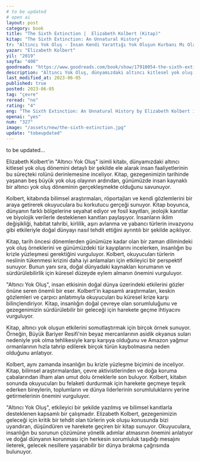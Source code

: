 ```yaml
---
# to be updated
# open ai
layout: post
category: book
title: "The Sixth Extinction |  Elizabeth Kolbert (Kitap)"
kitap: "The Sixth Extinction: An Unnatural History"
tr: "Altıncı Yok Oluş - İnsan Kendi Yarattığı Yok Oluşun Kurbanı Mı Olacak?"
yazar: "Elizabeth Kolbert"
yil: "2019"
sayfa: "400"
goodreads: "https://www.goodreads.com/book/show/17910054-the-sixth-extinction"
description: "Altıncı Yok Oluş, dünyamızdaki altıncı kitlesel yok oluş dönemini detaylı bir şekilde ele alarak insan faaliyetlerinin bu süreçteki rolünü derinlemesine inceliyor."
last_modified_at: 2023-06-05
published: true
posted: 2023-06-05
tag: "çevre"
reread: "no"
rating: "4"
eng: "The Sixth Extinction: An Unnatural History by Elizabeth Kolbert is a compelling exploration of the ongoing mass extinction event caused by human activities. Through thorough research and vivid storytelling, Kolbert highlights the devastating impact of climate change, habitat destruction, and other factors on Earth's biodiversity. Urging readers to take action, the book serves as a poignant reminder of our responsibility to protect the planet and its diverse species."
openai: "yes"
num: "327"
image: "/assets/new/the-sixth-extinction.jpg"
update: "tobeupdated"
---
```


to be updated...

Elizabeth Kolbert'in "Altıncı Yok Oluş" isimli kitabı, dünyamızdaki altıncı kitlesel yok oluş dönemini detaylı bir şekilde ele alarak insan faaliyetlerinin bu süreçteki rolünü derinlemesine inceliyor. Kitap, gezegenimizin tarihinde yaşanan beş büyük yok oluş olayının ardından, günümüzde insan kaynaklı bir altıncı yok oluş döneminin gerçekleşmekte olduğunu savunuyor.

Kolbert, kitabında bilimsel araştırmaları, röportajları ve kendi gözlemlerini bir araya getirerek okuyuculara bu korkutucu gerçeği sunuyor. Kitap boyunca, dünyanın farklı bölgelerine seyahat ediyor ve fosil kayıtları, jeolojik kanıtlar ve biyolojik verilerle desteklenen kanıtları paylaşıyor. İnsanların iklim değişikliği, habitat tahribi, kirlilik, aşırı avlanma ve yabancı türlerin invazyonu gibi etkileriyle doğal dünyayı nasıl tehdit ettiğini ayrıntılı bir şekilde açıklıyor.

Kitap, tarih öncesi dönemlerden günümüze kadar olan bir zaman dilimindeki yok oluş örneklerini ve günümüzdeki tür kayıplarını incelerken, insanlığın bu krizle yüzleşmesi gerektiğini vurguluyor. Kolbert, okuyucuları türlerin neslinin tükenmesi krizini daha iyi anlamaları için etkileyici bir perspektif sunuyor. Bunun yanı sıra, doğal dünyadaki kaynakları korumanın ve sürdürülebilirlik için küresel düzeyde eylem almanın önemini vurguluyor.

"Altıncı Yok Oluş", insan etkisinin doğal dünya üzerindeki etkilerini gözler önüne seren önemli bir eser. Kolbert'in kapsamlı araştırmaları, keskin gözlemleri ve çarpıcı anlatımıyla okuyucuları bu küresel krize karşı bilinçlendiriyor. Kitap, insanlığın doğal çevreye olan sorumluluğunu ve gezegenimizin sürdürülebilir bir geleceği için harekete geçme ihtiyacını vurguluyor.

Kitap, altıncı yok oluşun etkilerini somutlaştırmak için birçok örnek sunuyor. Örneğin, Büyük Bariyer Resifi'nin beyaz mercanlarının asidik okyanus suları nedeniyle yok olma tehlikesiyle karşı karşıya olduğunu ve Amazon yağmur ormanlarının hızla tahrip edilerek birçok türün kaybolmasına neden olduğunu anlatıyor.

Kolbert, aynı zamanda insanlığın bu krizle yüzleşme biçimini de inceliyor. Kitap, bilimsel araştırmalardan, çevre aktivistlerinden ve doğa koruma çabalarından ilham alan umut dolu örneklerle son buluyor. Kolbert, kitabın sonunda okuyucuları bu felaketi durdurmak için harekete geçmeye teşvik ederken bireylerin, toplumların ve dünya liderlerinin sorumluluklarını yerine getirmelerinin önemini vurguluyor.

"Altıncı Yok Oluş", etkileyici bir şekilde yazılmış ve bilimsel kanıtlarla desteklenen kapsamlı bir çalışmadır. Elizabeth Kolbert, gezegenimizin geleceği için kritik bir tehdit olan türlerin yok oluşu konusunda bizi uyandıran, düşündüren ve harekete geçiren bir kitap sunuyor. Okuyuculara, insanlığın bu sorunun çözümüne yönelik adımlar atmasının önemini anlatıyor ve doğal dünyanın korunması için herkesin sorumluluk taşıdığı mesajını ileterek, gelecek nesillere yaşanabilir bir dünya bırakma çağrısında bulunuyor.
